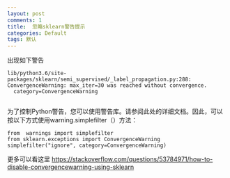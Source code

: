 ```yaml
---
layout: post
comments: 1
title:  忽略sklearn警告提示
categories: Default
tags: 默认
---
```

出现如下警告
```
lib/python3.6/site-packages/sklearn/semi_supervised/_label_propagation.py:288: ConvergenceWarning: max_iter=30 was reached without convergence.
  category=ConvergenceWarning


```


为了控制Python警告，您可以使用警告库。请参阅此处的详细文档。因此，可以按以下方式使用warning.simplefilter（）方法：


```
from  warnings import simplefilter
from sklearn.exceptions import ConvergenceWarning
simplefilter("ignore", category=ConvergenceWarning)

```

更多可以看这里
https://stackoverflow.com/questions/53784971/how-to-disable-convergencewarning-using-sklearn
